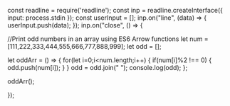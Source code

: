 const readline = require('readline');
const inp = readline.createInterface({
  input: process.stdin
});
const userInput = [];
inp.on("line", (data) => {
 userInput.push(data);
});
inp.on("close", () => {

//Print odd numbers in an array using ES6 Arrow functions
let num = [111,222,333,444,555,666,777,888,999];
let odd = [];

let oddArr = () => {
    for(let i=0;i<num.length;i++)
    {
        if(num[i]%2 !== 0)
        {
            odd.push(num[i]);
        }
    }
    odd = odd.join(" ");
    console.log(odd);
};

oddArr();

});
